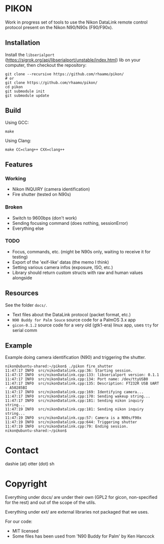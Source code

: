 # PIKON

Work in progress set of tools to use the Nikon DataLink remote control protocol present on the Nikon N90/N90s (F90/F90x).

## Installation

Install the `libserialport` (https://sigrok.org/api/libserialport/unstable/index.html) lib on your computer, then checkout the repository:

```
git clone --recursive https://github.com/rhaamo/pikon/
# or
git clone https://github.com/rhaamo/pikon/
cd pikon
git submodule init
git submodule update
```

## Build

Using GCC:
```
make
```

Using Clang:
```
make CC=clang++ CXX=clang++
```

## Features
### Working

- Nikon INQUIRY (camera identification)
- Fire shutter (tested on N90s)

### Broken
- Switch to 9600bps (don't work)
- Sending focusing command (does nothing, sessionError)
- Everything else

### TODO
- Focus, commands, etc. (might be N90s only, waiting to receive it for testing)
- Export of the 'exif-like' datas (the memo I think)
- Setting various camera infos (exposure, ISO, etc.)
- Library should return custom structs with raw and human values alongside

## Resources

See the folder `docs/`.
- Text files about the DataLink protocol (packet format, etc.)
- `N90 Buddy for Palm Souce` source code for a PalmOS 3.x app
- `gicon-0.1.2` source code for a very old (gtk1-era) linux app, uses `tty` for serial comm

## Example

Example doing camera identification (N90) and triggering the shutter.

```
nikon@ubuntu-shared:~/pikon$ ./pikon fire_shutter
11:47:17 INFO  src/nikonDatalink.cpp:36: Starting session.
11:47:17 INFO  src/nikonDatalink.cpp:133: libserialport version: 0.1.1
11:47:17 INFO  src/nikonDatalink.cpp:134: Port name: /dev/ttyUSB0
11:47:17 INFO  src/nikonDatalink.cpp:135: Description: FT232R USB UART - A50285BI
11:47:17 INFO  src/nikonDatalink.cpp:169: Identifying camera...
11:47:17 INFO  src/nikonDatalink.cpp:170: Sending wakeup string...
11:47:17 INFO  src/nikonDatalink.cpp:181: Sending nikon inquiry string...
11:47:19 INFO  src/nikonDatalink.cpp:181: Sending nikon inquiry string...
11:47:19 INFO  src/nikonDatalink.cpp:57: Camera is a N90s/F90x
11:47:19 INFO  src/nikonDatalink.cpp:644: Triggering shutter
11:47:19 INFO  src/nikonDatalink.cpp:79: Ending session.
nikon@ubuntu-shared:~/pikon$
```

# Contact
dashie (at) otter (dot) sh

# Copyright

Everything under docs/ are under their own (GPL2 for gicon, non-specified for the rest) and out of the scope of the utils.

Everything under ext/ are external libraries not packaged that we uses.

For our code:
- MIT licensed
- Some files has been used from 'N90 Buddy for Palm' by Ken Hancock

